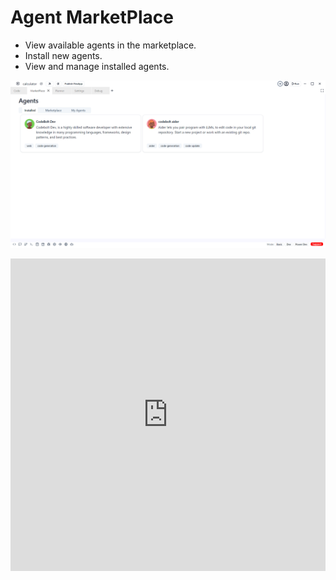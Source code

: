 # Agent MarketPlace 

 - View available agents in the marketplace.
 - Install new agents.
 - View and manage installed agents.

 ![Marketplace](../../../static/img/market_place.png)

 <iframe width="100%" height="500" src="https://www.youtube.com/embed/5B7EKgU4u_Q?si=_CSlSihwK47cLQkg" title="YouTube video player" frameborder="0" allow="accelerometer; autoplay; clipboard-write; encrypted-media; gyroscope; picture-in-picture; web-share" referrerpolicy="strict-origin-when-cross-origin" allowfullscreen></iframe>